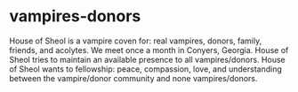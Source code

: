 vampires-donors
===============

House of Sheol is a vampire coven for: real vampires, donors, family, friends, and acolytes. We meet once a month in Conyers, Georgia. House of Sheol tries to maintain an available presence to all vampires/donors. House of Sheol wants to fellowship: peace, compassion,  love, and understanding between the vampire/donor community and none vampires/donors.
